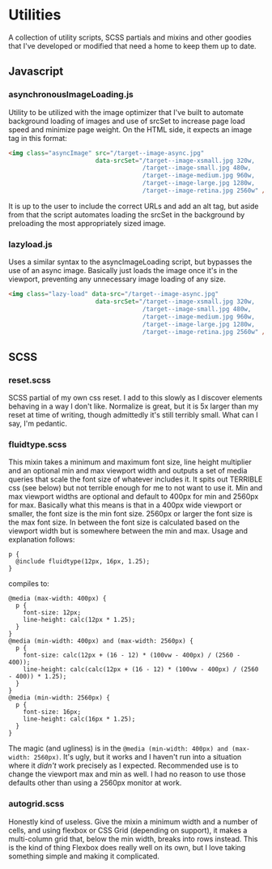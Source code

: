 # Utilities

A collection of utility scripts, SCSS partials and mixins and other goodies that I've developed or modified that need a home to keep them up to date.

## Javascript

### asynchronousImageLoading.js
Utility to be utilized with the image optimizer that I've built to automate background loading of images and use of srcSet to increase page load speed and minimize page weight. On the HTML side, it expects an image tag in this format:

```HTML
<img class="asyncImage" src="/target--image-async.jpg"
                        data-srcSet="/target--image-xsmall.jpg 320w,
                                     /target--image-small.jpg 480w,
                                     /target--image-medium.jpg 960w,
                                     /target--image-large.jpg 1280w,
                                     /target--image-retina.jpg 2560w" />
```

It is up to the user to include the correct URLs and add an alt tag, but aside from that the script automates loading the srcSet in the background by preloading the most appropriately sized image.

### lazyload.js

Uses a similar syntax to the asyncImageLoading script, but bypasses the use of an async image. Basically just loads the image once it's in the viewport, preventing any unnecessary image loading of any size.

```HTML
<img class="lazy-load" data-src="/target--image-async.jpg"
                        data-srcSet="/target--image-xsmall.jpg 320w,
                                     /target--image-small.jpg 480w,
                                     /target--image-medium.jpg 960w,
                                     /target--image-large.jpg 1280w,
                                     /target--image-retina.jpg 2560w" />
```

## SCSS

### reset.scss

SCSS partial of my own css reset. I add to this slowly as I discover elements behaving in a way I don't like. Normalize is great, but it is 5x larger than my reset at time of writing, though admittedly it's still terribly small. What can I say, I'm pedantic.

### fluidtype.scss

This mixin takes a minimum and maximum font size, line height multiplier and an optional min and max viewport width and outputs a set of media queries that scale the font size of whatever includes it. It spits out TERRIBLE css (see below) but not terrible enough for me to not want to use it. Min and max viewport widths are optional and default to 400px for min and 2560px for max. Basically what this means is that in a 400px wide viewport or smaller, the font size is the min font size. 2560px or larger the font size is the max font size. In between the font size is calculated based on the viewport width but is somewhere between the min and max. Usage and explanation follows:

```
p {
  @include fluidtype(12px, 16px, 1.25);
}
```

compiles to:

```
@media (max-width: 400px) {
  p {
    font-size: 12px;
    line-height: calc(12px * 1.25);
  }
}
@media (min-width: 400px) and (max-width: 2560px) {
  p {
    font-size: calc(12px + (16 - 12) * (100vw - 400px) / (2560 - 400));
    line-height: calc(calc(12px + (16 - 12) * (100vw - 400px) / (2560 - 400)) * 1.25);
  }
}
@media (min-width: 2560px) {
  p {
    font-size: 16px;
    line-height: calc(16px * 1.25);
  }
}
```

The magic (and ugliness) is in the `@media (min-width: 400px) and (max-width: 2560px)`. It's ugly, but it works and I haven't run into a situation where it *didn't* work precisely as I expected. Recommended use is to change the viewport max and min as well. I had no reason to use those defaults other than using a 2560px monitor at work.

### autogrid.scss

Honestly kind of useless. Give the mixin a minimum width and a number of cells, and using flexbox or CSS Grid (depending on support), it makes a multi-column grid that, below the min width, breaks into rows instead. This is the kind of thing Flexbox does really well on its own, but I love taking something simple and making it complicated.
